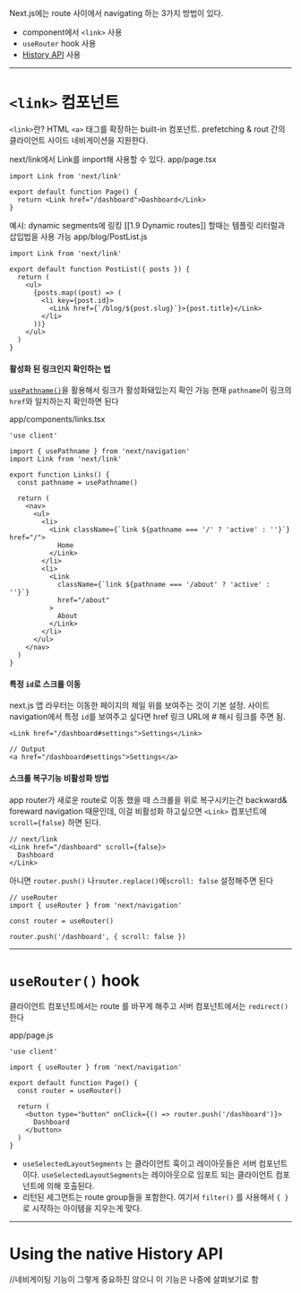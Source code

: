 Next.js에는 route 사이에서 navigating 하는 3가지 방법이 있다.
- component에서 `<link>` 사용
- `useRouter` hook 사용
- [History API](https://nextjs.org/docs/app/building-your-application/routing/linking-and-navigating#using-the-native-history-api) 사용
---
# `<link>` 컴포넌트
`<link>`란? HTML `<a>` 태그를 확장하는 built-in 컴포넌트. prefetching & rout 간의 클라이언트 사이드 네비게이션을 지원한다.

next/link에서 Link를 import해 사용할 수 있다.
app/page.tsx
```
import Link from 'next/link'
 
export default function Page() {
  return <Link href="/dashboard">Dashboard</Link>
}
```

예시:
 dynamic segments에 링킹 [[1.9 Dynamic routes]]
 할때는 템플릿 리터럴과  삽입법을 사용 가능
 app/blog/PostList.js

```
import Link from 'next/link'
 
export default function PostList({ posts }) {
  return (
    <ul>
      {posts.map((post) => (
        <li key={post.id}>
          <Link href={`/blog/${post.slug}`}>{post.title}</Link>
        </li>
      ))}
    </ul>
  )
}
```

#### 활성화 된 링크인지 확인하는 법
[`usePathname()`](https://nextjs.org/docs/app/api-reference/functions/use-pathname)을 활용해서 링크가 활성화돼있는지 확인 가능
현재 `pathname`이 링크의 `href`와 일치하는지 확인하면 된다

app/components/links.tsx
```
'use client'
 
import { usePathname } from 'next/navigation'
import Link from 'next/link'
 
export function Links() {
  const pathname = usePathname()
 
  return (
    <nav>
      <ul>
        <li>
          <Link className={`link ${pathname === '/' ? 'active' : ''}`} href="/">
            Home
          </Link>
        </li>
        <li>
          <Link
            className={`link ${pathname === '/about' ? 'active' : ''}`}
            href="/about"
          >
            About
          </Link>
        </li>
      </ul>
    </nav>
  )
}
```

#### 특정 `id`로 스크롤 이동
next.js 앱 라우터는 이동한 페이지의 제일 위를 보여주는 것이 기본 설정.
사이트 navigation에서 특정 `id`를 보여주고 싶다면 href 링크 URL에  # 해시 링크를 주면 됨.
```
<Link href="/dashboard#settings">Settings</Link>
 
// Output
<a href="/dashboard#settings">Settings</a>
```

#### 스크롤 복구기능 비활성화 방법
app router가 새로운 route로 이동 했을 때 스크롤을 위로 복구시키는건 backward& foreward navigation 때문인데, 이걸 비활성화 하고싶으면 `<Link>` 컴포넌트에 `scroll={false}` 하면 된다. 
```
// next/link
<Link href="/dashboard" scroll={false}>
  Dashboard
</Link>
```
아니면 `router.push()` 나`router.replace()`에`scroll: false` 설정해주면 된다
```
// useRouter
import { useRouter } from 'next/navigation'
 
const router = useRouter()
 
router.push('/dashboard', { scroll: false })
```

---
# `useRouter()` hook
클라이언트 컴포넌트에서는 route 를 바꾸게 해주고 서버 컴포넌트에서는 `redirect()`한다

app/page.js

```
'use client'
 
import { useRouter } from 'next/navigation'
 
export default function Page() {
  const router = useRouter()
 
  return (
    <button type="button" onClick={() => router.push('/dashboard')}>
      Dashboard
    </button>
  )
}
```

- `useSelectedLayoutSegments` 는 클라이언트 훅이고 레이아웃들은 서버 컴포넌트이다. 
`useSelectedLayoutSegments`는 레이아웃으로 임포트 되는 클라이언트 컴포넌트에 의해 호출된다.
- 리턴된 세그먼트는 route group들을 포함한다. 여기서 `filter()` 를 사용해서 `{ } `로 시작하는 아이템을 지우는게 맞다.
---
# Using the native History API
//네비게이팅 기능이 그렇게 중요하진 않으니 이 기능은 나중에 살펴보기로 함